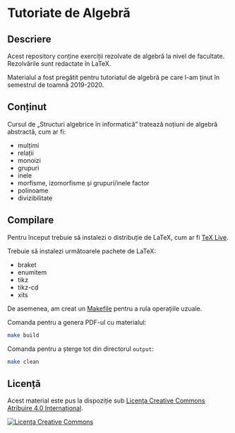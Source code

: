 # Tutoriate de Algebră

## Descriere

Acest repository conține exerciții rezolvate de algebră la nivel de facultate.
Rezolvările sunt redactate în LaTeX.

Materialul a fost pregătit pentru tutoriatul de algebră pe care l-am ținut
în semestrul de toamnă 2019-2020.

## Conținut

Cursul de „Structuri algebrice în informatică” tratează noțiuni de algebră abstractă, cum ar fi:

- mulțimi
- relații
- monoizi
- grupuri
- inele
- morfisme, izomorfisme și grupuri/inele factor
- polinoame
- divizibilitate

## Compilare

Pentru început trebuie să instalezi o distribuție de LaTeX, cum ar fi [TeX Live](https://www.tug.org/texlive/).

Trebuie să instalezi următoarele pachete de LaTeX:

- braket
- enumitem
- tikz
- tikz-cd
- xits

De asemenea, am creat un [Makefile](https://www.gnu.org/software/make/) pentru a rula operațiile uzuale.

Comanda pentru a genera PDF-ul cu materialul:

```sh
make build
```

Comanda pentru a șterge tot din directorul `output`:

```sh
make clean
```

## Licență

Acest material este pus la dispoziție sub [Licenţa Creative Commons Atribuire 4.0 Internațional][cc-by].

[![Licenţa Creative Commons](https://i.creativecommons.org/l/by/4.0/88x31.png)][cc-by]

[cc-by]: https://creativecommons.org/licenses/by/4.0/
